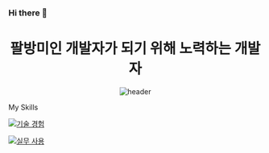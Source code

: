 ### Hi there 👋

<!--
**asdf132645/asdf132645** is a ✨ _special_ ✨ repository because its `README.md` (this file) appears on your GitHub profile.

Here are some ideas to get you started:

- 🔭 I’m currently working on ...
- 🌱 I’m currently learning ...
- 👯 I’m looking to collaborate on ...
- 🤔 I’m looking for help with ...
- 💬 Ask me about ...
- 📫 How to reach me: ...
- 😄 Pronouns: ...
- ⚡ Fun fact: ...
-->
<div align="center">
<h1> 팔방미인 개발자가 되기 위해 노력하는 개발자 </h1>

![header](https://capsule-render.vercel.app/api?text=jiWord&animation=fadeIn&type=waving&color=auto&height=200&section=header)

</div>

My Skills

[![기술 경험](https://skillicons.dev/icons?i=aws,azure,react,vue,flutter,gitlab,git,html,idea,js,jenkins,jest,mysql,nestjs,nginx,nextjs,nuxtjs,nodejs,postman,react,redux,sass,ts,visualstudio,webpack,&perline=2)](https://skillicons.dev)


[![실무 사용](https://skillicons.dev/icons?i=aws,azure,react,vue,gitlab,git,html,idea,js,jenkins,jest,nginx,nextjs,nuxtjs,nodejs,postman,redux,sass,ts,webpack,&perline=2)](https://skillicons.dev)
